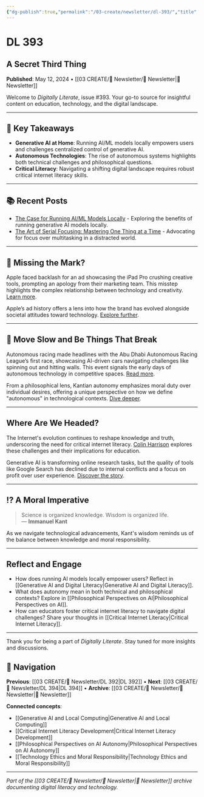 ```yaml
---
{"dg-publish":true,"permalink":"/03-create/newsletter/dl-393/","title":"A Secret Third Thing","tags":["digital-literacy","generative-ai","autonomous-technologies","critical-internet-literacy","philosophy"],"created":"2024-05-12","updated":"2025-01-29"}
---
```



# DL 393
## A Secret Third Thing

**Published**: May 12, 2024 • [[03 CREATE/📧 Newsletter/📧 Newsletter\|📧 Newsletter]]

Welcome to *Digitally Literate*, issue #393. Your go-to source for insightful content on education, technology, and the digital landscape.

---

## 🔖 Key Takeaways
- **Generative AI at Home**: Running AI/ML models locally empowers users and challenges centralized control of generative AI.
- **Autonomous Technologies**: The rise of autonomous systems highlights both technical challenges and philosophical questions.
- **Critical Literacy**: Navigating a shifting digital landscape requires robust critical internet literacy skills.

---

## 📚 Recent Posts
- [The Case for Running AI/ML Models Locally](https://wiobyrne.com/running-models-locally/) - Exploring the benefits of running generative AI models locally.
- [The Art of Serial Focusing: Mastering One Thing at a Time](https://wiobyrne.com/serial-focusing/) - Advocating for focus over multitasking in a distracted world.

---

## 🍏 Missing the Mark?

Apple faced backlash for an ad showcasing the iPad Pro crushing creative tools, prompting an apology from their marketing team. This misstep highlights the complex relationship between technology and creativity. [Learn more](https://www.theverge.com/2024-05-09/24153113/apple-ipad-ad-crushing-apology).

Apple’s ad history offers a lens into how the brand has evolved alongside societal attitudes toward technology. [Explore further](https://medium.com/illumination/10-apple-ads-to-show-how-the-brand-has-evolved-over-the-years-3fcb436863af).

---

## 🐢 Move Slow and Be Things That Break

Autonomous racing made headlines with the Abu Dhabi Autonomous Racing League’s first race, showcasing AI-driven cars navigating challenges like spinning out and hitting walls. This event signals the early days of autonomous technology in competitive spaces. [Read more](https://www.theverge.com/2024-04-27/24142989/a2rl-autonomous-race-cars-f1-abu-dhabi).

From a philosophical lens, Kantian autonomy emphasizes moral duty over individual desires, offering a unique perspective on how we define "autonomous" in technological contexts. [Dive deeper](https://plato.stanford.edu/entries/kant-moral/).

---

## **Where Are We Headed?**

The Internet's evolution continues to reshape knowledge and truth, underscoring the need for critical internet literacy. [Colin Harrison](https://elinet.pro/blog-10-critical-internet-literacy-and-teleological-epistemology-where-are-we-heading/) explores these challenges and their implications for education.

Generative AI is transforming online research tasks, but the quality of tools like Google Search has declined due to internal conflicts and a focus on profit over user experience. [Discover the story](https://www.seroundtable.com/how-man-killed-google-search-report-37281.html).

---

## ⁉️ A Moral Imperative

> Science is organized knowledge. Wisdom is organized life.  
> — **Immanuel Kant**

As we navigate technological advancements, Kant's wisdom reminds us of the balance between knowledge and moral responsibility.

---

## Reflect and Engage
- How does running AI models locally empower users? Reflect in [[Generative AI and Digital Literacy\|Generative AI and Digital Literacy]].
- What does autonomy mean in both technical and philosophical contexts? Explore in [[Philosophical Perspectives on AI\|Philosophical Perspectives on AI]].
- How can educators foster critical internet literacy to navigate digital challenges? Share your thoughts in [[Critical Internet Literacy\|Critical Internet Literacy]].

---

Thank you for being a part of *Digitally Literate*. Stay tuned for more insights and discussions.

## 🔗 Navigation

**Previous**: [[03 CREATE/📧 Newsletter/DL 392\|DL 392]] • **Next**: [[03 CREATE/📧 Newsletter/DL 394\|DL 394]] • **Archive**: [[03 CREATE/📧 Newsletter/📧 Newsletter\|📧 Newsletter]]

**Connected concepts**:
- [[Generative AI and Local Computing\|Generative AI and Local Computing]]
- [[Critical Internet Literacy Development\|Critical Internet Literacy Development]]
- [[Philosophical Perspectives on AI Autonomy\|Philosophical Perspectives on AI Autonomy]]
- [[Technology Ethics and Moral Responsibility\|Technology Ethics and Moral Responsibility]]

---

*Part of the [[03 CREATE/📧 Newsletter/📧 Newsletter\|📧 Newsletter]] archive documenting digital literacy and technology.*
